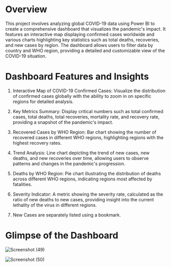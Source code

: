 # Overview
This project involves analyzing global COVID-19 data using Power BI to create a comprehensive dashboard that visualizes the pandemic's impact. It features an interactive map displaying confirmed cases worldwide and various charts highlighting key statistics such as total deaths, recoveries, and new cases by region. The dashboard allows users to filter data by country and WHO region, providing a detailed and customizable view of the COVID-19 situation.

# Dashboard Features and Insights

1. Interactive Map of COVID-19 Confirmed Cases: Visualize the distribution of confirmed cases globally with the ability to zoom in on specific regions for detailed analysis.

2. Key Metrics Summary: Display critical numbers such as total confirmed cases, total deaths, total recoveries, mortality rate, and recovery rate, providing a snapshot of the pandemic's impact.

3. Recovered Cases by WHO Region: Bar chart showing the number of recovered cases in different WHO regions, highlighting regions with the highest recovery rates.

4. Trend Analysis: Line chart depicting the trend of new cases, new deaths, and new recoveries over time, allowing users to observe patterns and changes in the pandemic's progression.

5. Deaths by WHO Region: Pie chart illustrating the distribution of deaths across different WHO regions, indicating regions most affected by fatalities.

6. Severity Indicator: A metric showing the severity rate, calculated as the ratio of new deaths to new cases, providing insight into the current lethality of the virus in different regions.

7. New Cases are separately listed using a bookmark.

# Glimpse of the Dashboard 

![Screenshot (49)](https://github.com/user-attachments/assets/46cf3c8a-c2d3-4ce1-a2a2-aafbccbba4b2)

![Screenshot (50)](https://github.com/user-attachments/assets/4cb7c2b8-4802-406f-a814-79985013f0ae)





